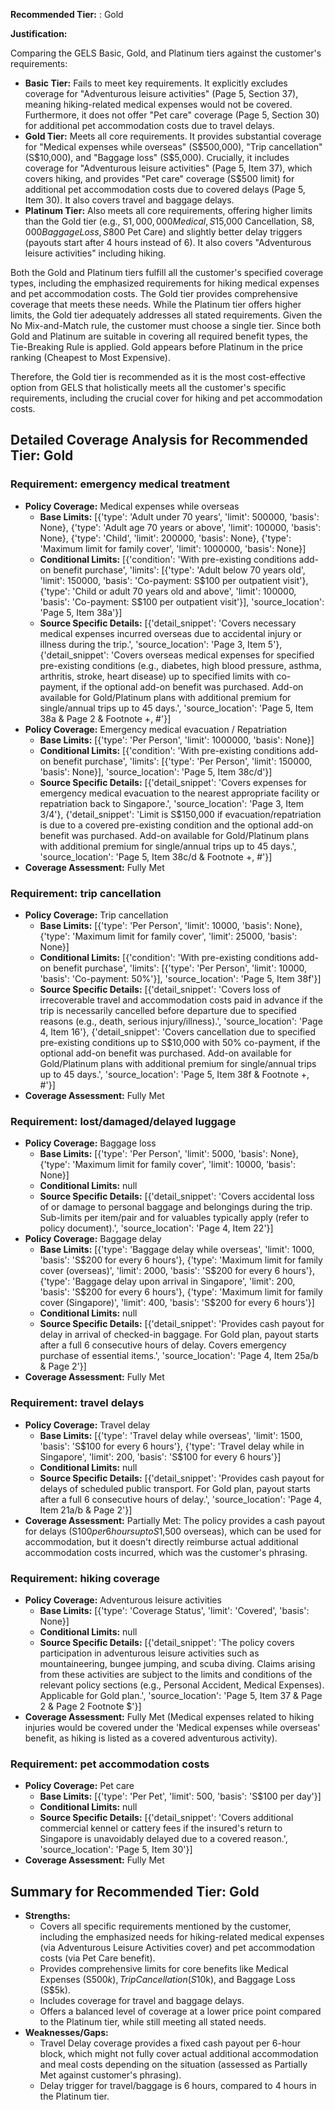 **Recommended Tier:** : Gold

**Justification:**

Comparing the GELS Basic, Gold, and Platinum tiers against the customer's requirements:
*   **Basic Tier:** Fails to meet key requirements. It explicitly excludes coverage for "Adventurous leisure activities" (Page 5, Section 37), meaning hiking-related medical expenses would not be covered. Furthermore, it does not offer "Pet care" coverage (Page 5, Section 30) for additional pet accommodation costs due to travel delays.
*   **Gold Tier:** Meets all core requirements. It provides substantial coverage for "Medical expenses while overseas" (S$500,000), "Trip cancellation" (S$10,000), and "Baggage loss" (S$5,000). Crucially, it includes coverage for "Adventurous leisure activities" (Page 5, Item 37), which covers hiking, and provides "Pet care" coverage (S$500 limit) for additional pet accommodation costs due to covered delays (Page 5, Item 30). It also covers travel and baggage delays.
*   **Platinum Tier:** Also meets all core requirements, offering higher limits than the Gold tier (e.g., S$1,000,000 Medical, S$15,000 Cancellation, S$8,000 Baggage Loss, S$800 Pet Care) and slightly better delay triggers (payouts start after 4 hours instead of 6). It also covers "Adventurous leisure activities" including hiking.

Both the Gold and Platinum tiers fulfill all the customer's specified coverage types, including the emphasized requirements for hiking medical expenses and pet accommodation costs. The Gold tier provides comprehensive coverage that meets these needs. While the Platinum tier offers higher limits, the Gold tier adequately addresses all stated requirements. Given the No Mix-and-Match rule, the customer must choose a single tier. Since both Gold and Platinum are suitable in covering all required benefit types, the Tie-Breaking Rule is applied. Gold appears before Platinum in the price ranking (Cheapest to Most Expensive).

Therefore, the Gold tier is recommended as it is the most cost-effective option from GELS that holistically meets all the customer's specific requirements, including the crucial cover for hiking and pet accommodation costs.

## Detailed Coverage Analysis for Recommended Tier: Gold

### Requirement: emergency medical treatment

*   **Policy Coverage:** Medical expenses while overseas
    *   **Base Limits:** [{'type': 'Adult under 70 years', 'limit': 500000, 'basis': None}, {'type': 'Adult age 70 years or above', 'limit': 100000, 'basis': None}, {'type': 'Child', 'limit': 200000, 'basis': None}, {'type': 'Maximum limit for family cover', 'limit': 1000000, 'basis': None}]
    *   **Conditional Limits:** [{'condition': 'With pre-existing conditions add-on benefit purchase', 'limits': [{'type': 'Adult below 70 years old', 'limit': 150000, 'basis': 'Co-payment: S$100 per outpatient visit'}, {'type': 'Child or adult 70 years old and above', 'limit': 100000, 'basis': 'Co-payment: S$100 per outpatient visit'}], 'source_location': 'Page 5, Item 38a'}]
    *   **Source Specific Details:** [{'detail_snippet': 'Covers necessary medical expenses incurred overseas due to accidental injury or illness during the trip.', 'source_location': 'Page 3, Item 5'}, {'detail_snippet': 'Covers overseas medical expenses for specified pre-existing conditions (e.g., diabetes, high blood pressure, asthma, arthritis, stroke, heart disease) up to specified limits with co-payment, if the optional add-on benefit was purchased. Add-on available for Gold/Platinum plans with additional premium for single/annual trips up to 45 days.', 'source_location': 'Page 5, Item 38a & Page 2 & Footnote +, #'}]
*   **Policy Coverage:** Emergency medical evacuation / Repatriation
    *   **Base Limits:** [{'type': 'Per Person', 'limit': 1000000, 'basis': None}]
    *   **Conditional Limits:** [{'condition': 'With pre-existing conditions add-on benefit purchase', 'limits': [{'type': 'Per Person', 'limit': 150000, 'basis': None}], 'source_location': 'Page 5, Item 38c/d'}]
    *   **Source Specific Details:** [{'detail_snippet': 'Covers expenses for emergency medical evacuation to the nearest appropriate facility or repatriation back to Singapore.', 'source_location': 'Page 3, Item 3/4'}, {'detail_snippet': 'Limit is S$150,000 if evacuation/repatriation is due to a covered pre-existing condition and the optional add-on benefit was purchased. Add-on available for Gold/Platinum plans with additional premium for single/annual trips up to 45 days.', 'source_location': 'Page 5, Item 38c/d & Footnote +, #'}]
*   **Coverage Assessment:** Fully Met

### Requirement: trip cancellation

*   **Policy Coverage:** Trip cancellation
    *   **Base Limits:** [{'type': 'Per Person', 'limit': 10000, 'basis': None}, {'type': 'Maximum limit for family cover', 'limit': 25000, 'basis': None}]
    *   **Conditional Limits:** [{'condition': 'With pre-existing conditions add-on benefit purchase', 'limits': [{'type': 'Per Person', 'limit': 10000, 'basis': 'Co-payment: 50%'}], 'source_location': 'Page 5, Item 38f'}]
    *   **Source Specific Details:** [{'detail_snippet': 'Covers loss of irrecoverable travel and accommodation costs paid in advance if the trip is necessarily cancelled before departure due to specified reasons (e.g., death, serious injury/illness).', 'source_location': 'Page 4, Item 16'}, {'detail_snippet': 'Covers cancellation due to specified pre-existing conditions up to S$10,000 with 50% co-payment, if the optional add-on benefit was purchased. Add-on available for Gold/Platinum plans with additional premium for single/annual trips up to 45 days.', 'source_location': 'Page 5, Item 38f & Footnote +, #'}]
*   **Coverage Assessment:** Fully Met

### Requirement: lost/damaged/delayed luggage

*   **Policy Coverage:** Baggage loss
    *   **Base Limits:** [{'type': 'Per Person', 'limit': 5000, 'basis': None}, {'type': 'Maximum limit for family cover', 'limit': 10000, 'basis': None}]
    *   **Conditional Limits:** null
    *   **Source Specific Details:** [{'detail_snippet': 'Covers accidental loss of or damage to personal baggage and belongings during the trip. Sub-limits per item/pair and for valuables typically apply (refer to policy document).', 'source_location': 'Page 4, Item 22'}]
*   **Policy Coverage:** Baggage delay
    *   **Base Limits:** [{'type': 'Baggage delay while overseas', 'limit': 1000, 'basis': 'S$200 for every 6 hours'}, {'type': 'Maximum limit for family cover (overseas)', 'limit': 2000, 'basis': 'S$200 for every 6 hours'}, {'type': 'Baggage delay upon arrival in Singapore', 'limit': 200, 'basis': 'S$200 for every 6 hours'}, {'type': 'Maximum limit for family cover (Singapore)', 'limit': 400, 'basis': 'S$200 for every 6 hours'}]
    *   **Conditional Limits:** null
    *   **Source Specific Details:** [{'detail_snippet': 'Provides cash payout for delay in arrival of checked-in baggage. For Gold plan, payout starts after a full 6 consecutive hours of delay. Covers emergency purchase of essential items.', 'source_location': 'Page 4, Item 25a/b & Page 2'}]
*   **Coverage Assessment:** Fully Met

### Requirement: travel delays

*   **Policy Coverage:** Travel delay
    *   **Base Limits:** [{'type': 'Travel delay while overseas', 'limit': 1500, 'basis': 'S$100 for every 6 hours'}, {'type': 'Travel delay while in Singapore', 'limit': 200, 'basis': 'S$100 for every 6 hours'}]
    *   **Conditional Limits:** null
    *   **Source Specific Details:** [{'detail_snippet': 'Provides cash payout for delays of scheduled public transport. For Gold plan, payout starts after a full 6 consecutive hours of delay.', 'source_location': 'Page 4, Item 21a/b & Page 2'}]
*   **Coverage Assessment:** Partially Met: The policy provides a cash payout for delays (S$100 per 6 hours up to S$1,500 overseas), which can be used for accommodation, but it doesn't directly reimburse actual additional accommodation costs incurred, which was the customer's phrasing.

### Requirement: hiking coverage

*   **Policy Coverage:** Adventurous leisure activities
    *   **Base Limits:** [{'type': 'Coverage Status', 'limit': 'Covered', 'basis': None}]
    *   **Conditional Limits:** null
    *   **Source Specific Details:** [{'detail_snippet': 'The policy covers participation in adventurous leisure activities such as mountaineering, bungee jumping, and scuba diving. Claims arising from these activities are subject to the limits and conditions of the relevant policy sections (e.g., Personal Accident, Medical Expenses). Applicable for Gold plan.', 'source_location': 'Page 5, Item 37 & Page 2 & Page 2 Footnote $'}]
*   **Coverage Assessment:** Fully Met (Medical expenses related to hiking injuries would be covered under the 'Medical expenses while overseas' benefit, as hiking is listed as a covered adventurous activity).

### Requirement: pet accommodation costs

*   **Policy Coverage:** Pet care
    *   **Base Limits:** [{'type': 'Per Pet', 'limit': 500, 'basis': 'S$100 per day'}]
    *   **Conditional Limits:** null
    *   **Source Specific Details:** [{'detail_snippet': 'Covers additional commercial kennel or cattery fees if the insured\'s return to Singapore is unavoidably delayed due to a covered reason.', 'source_location': 'Page 5, Item 30'}]
*   **Coverage Assessment:** Fully Met

## Summary for Recommended Tier: Gold

*   **Strengths:**
    *   Covers all specific requirements mentioned by the customer, including the emphasized needs for hiking-related medical expenses (via Adventurous Leisure Activities cover) and pet accommodation costs (via Pet Care benefit).
    *   Provides comprehensive limits for core benefits like Medical Expenses (S$500k), Trip Cancellation (S$10k), and Baggage Loss (S$5k).
    *   Includes coverage for travel and baggage delays.
    *   Offers a balanced level of coverage at a lower price point compared to the Platinum tier, while still meeting all stated needs.
*   **Weaknesses/Gaps:**
    *   Travel Delay coverage provides a fixed cash payout per 6-hour block, which might not fully cover actual additional accommodation and meal costs depending on the situation (assessed as Partially Met against customer's phrasing).
    *   Delay trigger for travel/baggage is 6 hours, compared to 4 hours in the Platinum tier.